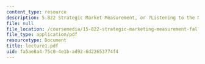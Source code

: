 ```yaml
---
content_type: resource
description: 5.822 Strategic Market Measurement, or ?Listening to the Market?
file: null
file_location: /coursemedia/15-822-strategic-marketing-measurement-fall-2002/fa5ae8a475c04e1bad926d22653774f4_lecture1.pdf
file_type: application/pdf
resourcetype: Document
title: lecture1.pdf
uid: fa5ae8a4-75c0-4e1b-ad92-6d22653774f4
---
```

